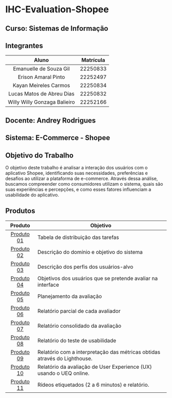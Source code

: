 # IHC-Evaluation-Shopee

## Curso: Sistemas de Informação

## Integrantes

|            Aluno              | Matrícula |
|:------------------------------:|:---------:|
| Emanuelle de Souza Gil        | 22250833  |
| Erison Amaral Pinto           | 22252497  |
| Kayan Meireles Carmos         | 22250834  |
| Lucas Matos de Abreu Dias     | 22250832  |
|  Willy Willy Gonzaga Balieiro | 22252166  |


## Docente: Andrey Rodrigues

## Sistema: E-Commerce - Shopee

## Objetivo do Trabalho
O objetivo deste trabalho é analisar a interação dos usuários com o aplicativo Shopee, identificando suas necessidades, preferências e desafios ao utilizar a plataforma de e-commerce. Através dessa análise, buscamos compreender como consumidores utilizam o sistema, quais são suas experiências e percepções, e como esses fatores influenciam a usabilidade do aplicativo.

## Produtos

| Produto  | Objetivo |
|:--------:|----------|
| [Produto 01](https://github.com/abreulucass/IHC-Evaluation-Shopee/blob/main/docs/tabela_tarefas.md) | Tabela de distribuição das tarefas |
| [Produto 02](https://github.com/abreulucass/IHC-Evaluation-Shopee/blob/main/docs/sistema/dominio_objetivo_sistema.md) | Descrição do domínio e objetivo do sistema |
| [Produto 03](https://github.com/abreulucass/IHC-Evaluation-Shopee/blob/main/docs/sistema/perfil_usuarios_alvo.md) | Descrição dos perfis dos usuários-alvo |
| [Produto 04](https://github.com/abreulucass/IHC-Evaluation-Shopee/blob/main/docs/sistema/tarefas_usuarios.md) | Objetivos dos usuários que se pretende avaliar na interface |
| [Produto 05](https://github.com/abreulucass/IHC-Evaluation-Shopee/blob/main/docs/inspecao_usabilidade/relatorio_inspecao.md#relat%C3%B3rio-consolidado-da-avalia%C3%A7%C3%A3o) | Planejamento da avaliação |
| [Produto 06](https://github.com/abreulucass/IHC-Evaluation-Shopee/tree/main/docs/inspecao_usabilidade/relatorios_individuais) | Relatório parcial de cada avaliador |
| [Produto 07](https://github.com/abreulucass/IHC-Evaluation-Shopee/blob/main/docs/inspecao_usabilidade/relatorio_inspecao.md) | Relatório consolidado da avaliação |
| [Produto 08](https://github.com/abreulucass/IHC-Evaluation-Shopee/blob/main/docs/teste_usabilidade/relatorio_teste.md) | Relatório do teste de usabilidade |
| [Produto 09](https://github.com/abreulucass/IHC-Evaluation-Shopee/blob/main/docs/avaliacao_ux/relatorio_avaliacao_ux.md) | Relatório com a interpretação das métricas obtidas através do Lighthouse. |
| [Produto 10](https://github.com/abreulucass/IHC-Evaluation-Shopee/blob/main/docs/avaliacao_ux/relatorio_avaliacao_ux_UEQonline.md) | Relatório da avaliação de User Experience (UX) usando o UEQ online. |
| [Produto 11](https://github.com/abreulucass/IHC-Evaluation-Shopee/tree/main/docs/avaliacao_comunicabilidade) | Rídeos etiquetados (2 a 6 minutos) e relatório. |


